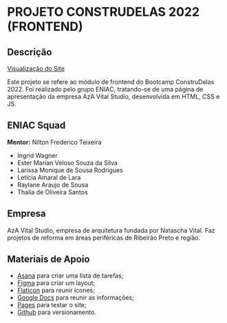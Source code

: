 # PROJETO CONSTRUDELAS 2022 (FRONTEND)

## Descrição

[Visualização do Site](https://dindinha.github.io/azavital/servicos.html)

Este projeto se refere ao módulo de frontend do Bootcamp ConstruDelas 2022. Foi realizado pelo grupo ENIAC, tratando-se de uma página de apresentação da empresa AzA Vital Studio, desenvolvida em HTML, CSS e JS.

## ENIAC Squad

**Mentor:** Nilton Frederico Teixeira

- Ingrid Wagner
- Ester Marian Veloso Souza da Silva
- Larissa Monique de Sousa Rodrigues 
- Letícia Amaral de Lara
- Raylane Araujo de Sousa
- Thalia de Oliveira Santos

## Empresa

AzA Vital Studio, empresa de arquitetura fundada por Natascha Vital. Faz projetos de reforma em áreas periféricas de Ribeirão Preto e região.

## Materiais de Apoio

- [Asana](https://asana.com/pt) para criar uma lista de tarefas;
- [Figma](https://www.figma.com) para criar um layout;
- [Flaticon](https://www.flaticon.com) para reunir ícones;
- [Google Docs](https://docs.google.com) para reunir as informações;
- [Pages](https://dindinha.github.io/azavital/) para testar o site;
- [Github](https://github.com/Dindinha/azavital) para versionamento.